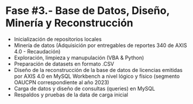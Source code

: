 
# Fase #3.- Base de Datos, Diseño, Minería y Reconstrucción 
* Inicialización de repositorios locales
* Minería de datos (Adquisición por entregables de reportes 340 de AXIS 4.0 - Recaudación)
* Exploración, limpieza y manupulación (VBA & Python)
* Preparación de datasets en formato .CSV
* Diseño de la reconstrucción de la base de datos de licencias emitidas por AXIS 4.0 en MySQL Workbench a nivel lógico y físico (segmento OAUCPN correspondiente al año 2023)
* Carga de datos y diseño de consultas (queries) en MySQL
* Respaldos y pruebas de la data de carga inicial

